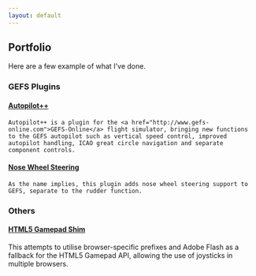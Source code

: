 ```yaml
---
layout: default
---
```


## Portfolio

Here are a few example of what I've done.

<h3>GEFS Plugins</h3>

<div class="row marketing">
  <div class="col-lg-6">
    <h4><a href="//github.com/Qantas94Heavy/autopilot-pp">Autopilot++</a></h4>
   
    Autopilot++ is a plugin for the <a href="http://www.gefs-online.com">GEFS-Online</a> flight simulator, bringing new functions
    to the GEFS autopilot such as vertical speed control, improved autopilot handling, ICAO great circle navigation and separate
    component controls.
  </div>
  
  <div class="col-lg-6">
    <h4><a href="//github.com/Qantas94Heavy/nose-wheel-steering">Nose Wheel Steering</a></h4>
    
    As the name implies, this plugin adds nose wheel steering support to GEFS, separate to the rudder function.
  </div>
</div>

<h3>Others</h3>

<div class="row marketing">
  <h4><a href="//github.com/Qantas94Heavy/gamepad-shim">HTML5 Gamepad Shim</a></h4>

  This attempts to utilise browser-specific prefixes and Adobe Flash as a fallback for the HTML5 Gamepad API,
  allowing the use of joysticks in multiple browsers.
</div>